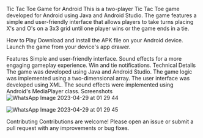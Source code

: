 Tic Tac Toe Game for Android
This is a two-player Tic Tac Toe game developed for Android using Java and Android Studio. The game features a simple and user-friendly interface that allows players to take turns placing X's and O's on a 3x3 grid until one player wins or the game ends in a tie.

How to Play
Download and install the APK file on your Android device.
Launch the game from your device's app drawer.

Features
Simple and user-friendly interface.
Sound effects for a more engaging gameplay experience.
Win and tie notifications.
Technical Details
The game was developed using Java and Android Studio.
The game logic was implemented using a two-dimensional array.
The user interface was developed using XML.
The sound effects were implemented using Android's MediaPlayer class.
Screenshots
![WhatsApp Image 2023-04-29 at 01 29 44](https://user-images.githubusercontent.com/105923322/235243027-ea37cdce-81f6-47fe-9ff0-128fc7e36656.jpeg)

![WhatsApp Image 2023-04-29 at 01 29 45](https://user-images.githubusercontent.com/105923322/235243033-c6f9a817-7495-4773-a33d-8969ad2b4447.jpeg)


Contributing
Contributions are welcome! Please open an issue or submit a pull request with any improvements or bug fixes.
